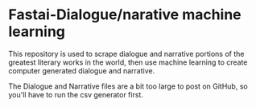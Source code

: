 # Fastai-Dialogue/narative machine learning
This repository is used to scrape dialogue and narrative portions of the greatest literary works in the world, then use machine learning to create computer generated dialogue and narrative.

The Dialogue and Narrative files are a bit too large to post on GitHub, so you'll have to run the csv generator first.

